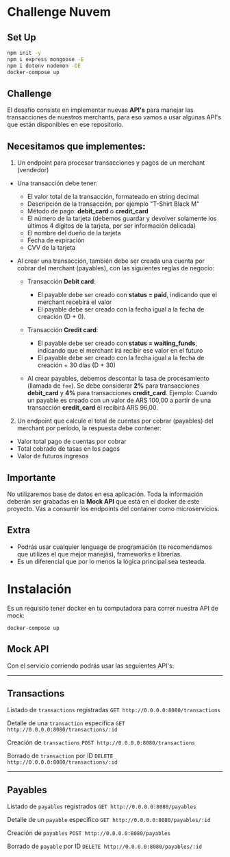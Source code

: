 # Challenge Nuvem

## Set Up

```bash
npm init -y
npm i express mongoose -E
npm i dotenv nodemon -DE
docker-compose up
```

## Challenge

El desafío consiste en implementar nuevas **API's** para manejar las transacciones de nuestros merchants,
para eso vamos a usar algunas API's que están disponibles en ese repositorio.

## Necesitamos que implementes:

1. Un endpoint para procesar transacciones y pagos de un merchant (vendedor)
* Una transacción debe tener:
    * El valor total de la transacción, formateado en string decimal
    * Descripción de la transacción, por ejemplo "T-Shirt Black M"
    * Método de pago: **debit_card** o **credit_card**
    * El número de la tarjeta (debemos guardar y devolver solamente los últimos 4 dígitos de la tarjeta, por ser información delicada)
    * El nombre del dueño de la tarjeta
    * Fecha de expiración
    * CVV de la tarjeta

* Al crear una transacción, también debe ser creada una cuenta por cobrar del merchant (payables), con las siguientes reglas de negocio:
    * Transacción **Debit card**:
        * El payable debe ser creado con **status = paid**, indicando que el merchant recebirá el valor
        * El payable debe ser creado con la fecha igual a la fecha de creación (D + 0).

    * Transacción **Credit card**:
        * El payable debe ser creado con  **status = waiting_funds**, indicando que el merchant irá recibir ese valor en el futuro
        * El payable debe ser creado con la fecha igual a la fecha de creación + 30 días (D + 30)

    * Al crear payables, debemos descontar la tasa de procesamiento (llamada de `fee`). Se debe considerar **2%** para transacciones **debit_card**
      y **4%** para transacciones **credit_card**. Ejemplo: Cuando un payable es creado con un valor de ARS 100,00 a partir de una transacción **credit_card**  él recibirá ARS 96,00.

2. Un endpoint que calcule el total de cuentas por cobrar (payables) del merchant por período, la respuesta debe contener:
* Valor total pago de cuentas por cobrar
* Total cobrado de tasas en los pagos
* Valor de futuros ingresos


## Importante
No utilizaremos base de datos en esa aplicación. Toda la información deberán ser grabadas en la **Mock API** que está en el docker de este proyecto. Vas a consumir los endpoints del container como microservicios.

## Extra
- Podrás usar cualquier lenguage de programación (te recomendamos que utilizes el que mejor manejás), frameworks e librerías.
- Es un diferencial que por lo menos la lógica principal sea testeada.

# Instalación
Es un requisito tener docker en tu computadora para correr nuestra API de mock:

```
docker-compose up
```

## Mock API
Con el servicio corriendo podrás usar las seguientes API's:

---

## Transactions
Listado de `transactions` registradas
`GET http://0.0.0.0:8080/transactions`

Detalle de una `transaction` específica
`GET http://0.0.0.0:8080/transactions/:id`

Creación de `transactions`
`POST http://0.0.0.0:8080/transactions`

Borrado de `transaction` por ID
`DELETE http://0.0.0.0:8080/transactions/:id`

---

## Payables
Listado de `payables` registrados
`GET http://0.0.0.0:8080/payables`

Detalle de un `payable` específico
`GET http://0.0.0.0:8080/payables/:id`

Creación de `payables`
`POST http://0.0.0.0:8080/payables`

Borrado de `payable` por ID
`DELETE http://0.0.0.0:8080/payables/:id`

